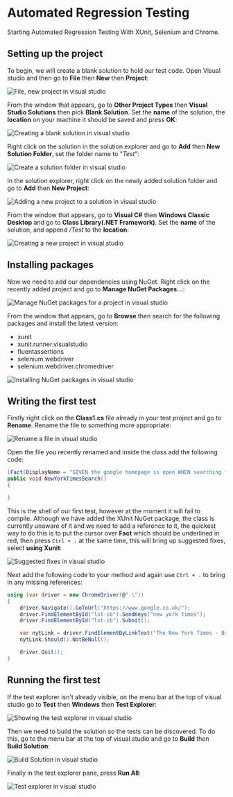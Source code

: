 # Automated Regression Testing

Starting Automated Regression Testing With XUnit, Selenium and Chrome.

## Setting up the project

To begin, we will create a blank solution to hold our test code. Open Visual studio and then go to **File** then **New** then **Project**:

![File, new project in visual studio](/docs/img/FileNewProject.png)

From the window that appears, go to **Other Project Types** then **Visual Studio Solutions** then pick **Blank Solution**. Set the **name** of the solution, the **location** on your machine it should be saved and press **OK**:

![Creating a blank solution in visual studio](/docs/img/CreateBlankSolution.png)

Right click on the solution in the solution explorer and go to **Add** then **New Solution Folder**, set the folder name to "*Test*":

![Create a solution folder in visual studio](/docs/img/NewSolutionFolder.png)

In the solution explorer, right click on the newly added solution folder and go to **Add** then **New Project**:

![Adding a new project to a solution in visual studio](/docs/img/AddNewProject.png)

From the window that appears, go to **Visual C#** then **Windows Classic Desktop** and go to **Class Library(.NET Framework)**. Set the **name** of the solution, and append */Test* to the **location**:

![Creating a new project in visual studio](/docs/img/CreateRegressionTestsClassLibrary.png)

## Installing packages

Now we need to add our dependencies using NuGet. Right click on the recently added project and go to **Manage NuGet Packages...**:

![Manage NuGet packages for a project in visual studio](/docs/img/ManageNuGetPackages.png)

From the window that appears, go to **Browse** then search for the following packages and install the latest version:

* xunit
* xunit.runner.visualstudio
* fluentassertions
* selenium.webdriver
* selenium.webdriver.chromedriver

![Installing NuGet packages in visual studio](/docs/img/AddNuGetPackages.png)

## Writing the first test

Firstly right click on the **Class1.cs** file already in your test project and go to **Rename**. Rename the file to something more appropriate:

![Rename a file in visual studio](/docs/img/RenameClass.png)

Open the file you recently renamed and inside the class add the following code:

```csharp
[Fact(DisplayName = "GIVEN the google homepage is open WHEN searching for new york times THEN results should appear")]
public void NewYorkTimesSearch()
{

}
```

This is the shell of our first test, however at the moment it will fail to compile. Although we have added the XUnit NuGet package, the class is currently unaware of it and we need to add a reference to it, the quickest way to do this is to put the cursor over **Fact** which should be underlined in red, then press `Ctrl + .` at the same time, this will bring up suggested fixes, select **using Xunit**:

![Suggested fixes in visual studio](/docs/img/AddMissingReference.png)

Next add the following code to your method and again use `Ctrl + .` to bring in any missing references:

```csharp
using (var driver = new ChromeDriver(@".\"))
{
    driver.Navigate().GoToUrl("https://www.google.co.uk/");
    driver.FindElementById("lst-ib").SendKeys("new york times");
    driver.FindElementById("lst-ib").Submit();

    var nytLink = driver.FindElementByLinkText("The New York Times - Breaking News, World News & Multimedia");
    nytLink.Should().NotBeNull();

    driver.Quit();
}
```

## Running the first test

If the test explorer isn't already visible, on the menu bar at the top of visual studio go to **Test** then **Windows** then **Test Explorer**:

![Showing the test explorer in visual studio](/docs/img/AddingTestExplorer.png)

Then we need to build the solution so the tests can be discovered. To do this, go to the menu bar at the top of visual studio and go to **Build** then **Build Solution**:

![Build Solution in visual studio](/docs/img/BuildSolution.png)

Finally in the test explorer pane, press **Run All**:

![Test explorer in visual studio](/docs/img/TestExplorer.png)